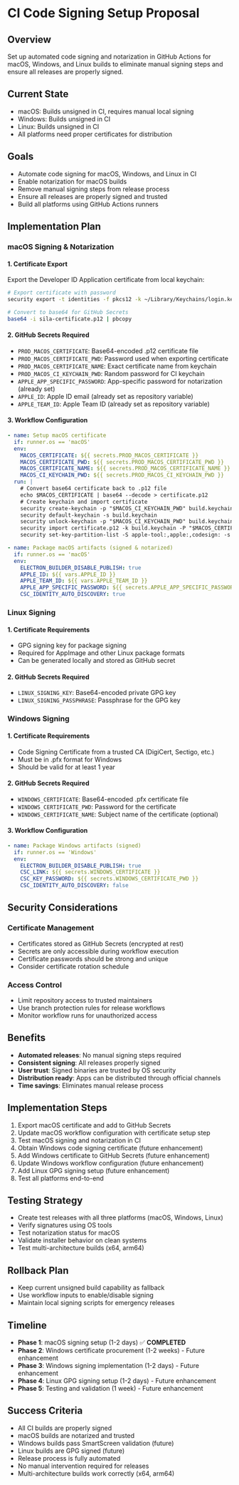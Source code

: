 # CI Code Signing Setup Proposal

## Overview
Set up automated code signing and notarization in GitHub Actions for macOS, Windows, and Linux builds to eliminate manual signing steps and ensure all releases are properly signed.

## Current State
- macOS: Builds unsigned in CI, requires manual local signing
- Windows: Builds unsigned in CI  
- Linux: Builds unsigned in CI
- All platforms need proper certificates for distribution

## Goals
- Automate code signing for macOS, Windows, and Linux in CI
- Enable notarization for macOS builds
- Remove manual signing steps from release process
- Ensure all releases are properly signed and trusted
- Build all platforms using GitHub Actions runners

## Implementation Plan

### macOS Signing & Notarization

#### 1. Certificate Export
Export the Developer ID Application certificate from local keychain:
```bash
# Export certificate with password
security export -t identities -f pkcs12 -k ~/Library/Keychains/login.keychain-db -o sila-certificate.p12 "Developer ID Application: Dmitrii Kurilchenko (UY76UFAS3C)"

# Convert to base64 for GitHub Secrets
base64 -i sila-certificate.p12 | pbcopy
```

#### 2. GitHub Secrets Required
- `PROD_MACOS_CERTIFICATE`: Base64-encoded .p12 certificate file
- `PROD_MACOS_CERTIFICATE_PWD`: Password used when exporting certificate
- `PROD_MACOS_CERTIFICATE_NAME`: Exact certificate name from keychain
- `PROD_MACOS_CI_KEYCHAIN_PWD`: Random password for CI keychain
- `APPLE_APP_SPECIFIC_PASSWORD`: App-specific password for notarization (already set)
- `APPLE_ID`: Apple ID email (already set as repository variable)
- `APPLE_TEAM_ID`: Apple Team ID (already set as repository variable)

#### 3. Workflow Configuration
```yaml
- name: Setup macOS certificate
  if: runner.os == 'macOS'
  env:
    MACOS_CERTIFICATE: ${{ secrets.PROD_MACOS_CERTIFICATE }}
    MACOS_CERTIFICATE_PWD: ${{ secrets.PROD_MACOS_CERTIFICATE_PWD }}
    MACOS_CERTIFICATE_NAME: ${{ secrets.PROD_MACOS_CERTIFICATE_NAME }}
    MACOS_CI_KEYCHAIN_PWD: ${{ secrets.PROD_MACOS_CI_KEYCHAIN_PWD }}
  run: |
    # Convert base64 certificate back to .p12 file
    echo $MACOS_CERTIFICATE | base64 --decode > certificate.p12
    # Create keychain and import certificate
    security create-keychain -p "$MACOS_CI_KEYCHAIN_PWD" build.keychain
    security default-keychain -s build.keychain
    security unlock-keychain -p "$MACOS_CI_KEYCHAIN_PWD" build.keychain
    security import certificate.p12 -k build.keychain -P "$MACOS_CERTIFICATE_PWD" -T /usr/bin/codesign
    security set-key-partition-list -S apple-tool:,apple:,codesign: -s -k "$MACOS_CI_KEYCHAIN_PWD" build.keychain

- name: Package macOS artifacts (signed & notarized)
  if: runner.os == 'macOS'
  env:
    ELECTRON_BUILDER_DISABLE_PUBLISH: true
    APPLE_ID: ${{ vars.APPLE_ID }}
    APPLE_TEAM_ID: ${{ vars.APPLE_TEAM_ID }}
    APPLE_APP_SPECIFIC_PASSWORD: ${{ secrets.APPLE_APP_SPECIFIC_PASSWORD }}
    CSC_IDENTITY_AUTO_DISCOVERY: true
```

### Linux Signing

#### 1. Certificate Requirements
- GPG signing key for package signing
- Required for AppImage and other Linux package formats
- Can be generated locally and stored as GitHub secret

#### 2. GitHub Secrets Required
- `LINUX_SIGNING_KEY`: Base64-encoded private GPG key
- `LINUX_SIGNING_PASSPHRASE`: Passphrase for the GPG key

### Windows Signing

#### 1. Certificate Requirements
- Code Signing Certificate from a trusted CA (DigiCert, Sectigo, etc.)
- Must be in .pfx format for Windows
- Should be valid for at least 1 year

#### 2. GitHub Secrets Required
- `WINDOWS_CERTIFICATE`: Base64-encoded .pfx certificate file
- `WINDOWS_CERTIFICATE_PWD`: Password for the certificate
- `WINDOWS_CERTIFICATE_NAME`: Subject name of the certificate (optional)

#### 3. Workflow Configuration
```yaml
- name: Package Windows artifacts (signed)
  if: runner.os == 'Windows'
  env:
    ELECTRON_BUILDER_DISABLE_PUBLISH: true
    CSC_LINK: ${{ secrets.WINDOWS_CERTIFICATE }}
    CSC_KEY_PASSWORD: ${{ secrets.WINDOWS_CERTIFICATE_PWD }}
    CSC_IDENTITY_AUTO_DISCOVERY: false
```

## Security Considerations

### Certificate Management
- Certificates stored as GitHub Secrets (encrypted at rest)
- Secrets are only accessible during workflow execution
- Certificate passwords should be strong and unique
- Consider certificate rotation schedule

### Access Control
- Limit repository access to trusted maintainers
- Use branch protection rules for release workflows
- Monitor workflow runs for unauthorized access

## Benefits
- **Automated releases**: No manual signing steps required
- **Consistent signing**: All releases properly signed
- **User trust**: Signed binaries are trusted by OS security
- **Distribution ready**: Apps can be distributed through official channels
- **Time savings**: Eliminates manual release process

## Implementation Steps
1. Export macOS certificate and add to GitHub Secrets
2. Update macOS workflow configuration with certificate setup step
3. Test macOS signing and notarization in CI
4. Obtain Windows code signing certificate (future enhancement)
5. Add Windows certificate to GitHub Secrets (future enhancement)
6. Update Windows workflow configuration (future enhancement)
7. Add Linux GPG signing setup (future enhancement)
8. Test all platforms end-to-end

## Testing Strategy
- Create test releases with all three platforms (macOS, Windows, Linux)
- Verify signatures using OS tools
- Test notarization status for macOS
- Validate installer behavior on clean systems
- Test multi-architecture builds (x64, arm64)

## Rollback Plan
- Keep current unsigned build capability as fallback
- Use workflow inputs to enable/disable signing
- Maintain local signing scripts for emergency releases

## Timeline
- **Phase 1**: macOS signing setup (1-2 days) ✅ **COMPLETED**
- **Phase 2**: Windows certificate procurement (1-2 weeks) - Future enhancement
- **Phase 3**: Windows signing implementation (1-2 days) - Future enhancement  
- **Phase 4**: Linux GPG signing setup (1-2 days) - Future enhancement
- **Phase 5**: Testing and validation (1 week) - Future enhancement

## Success Criteria
- All CI builds are properly signed
- macOS builds are notarized and trusted
- Windows builds pass SmartScreen validation (future)
- Linux builds are GPG signed (future)
- Release process is fully automated
- No manual intervention required for releases
- Multi-architecture builds work correctly (x64, arm64)
